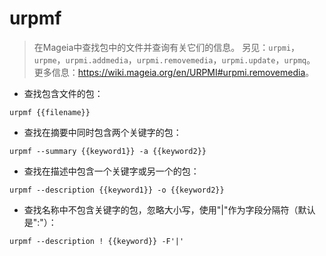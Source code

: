 # urpmf

> 在Mageia中查找包中的文件并查询有关它们的信息。
> 另见：`urpmi`，`urpme`，`urpmi.addmedia`，`urpmi.removemedia`，`urpmi.update`，`urpmq`。
> 更多信息：<https://wiki.mageia.org/en/URPMI#urpmi.removemedia>。

- 查找包含文件的包：

`urpmf {{filename}}`

- 查找在摘要中同时包含两个关键字的包：

`urpmf --summary {{keyword1}} -a {{keyword2}}`

- 查找在描述中包含一个关键字或另一个的包：

`urpmf --description {{keyword1}} -o {{keyword2}}`

- 查找名称中不包含关键字的包，忽略大小写，使用"|"作为字段分隔符（默认是":"）：

`urpmf --description ! {{keyword}} -F'|'`